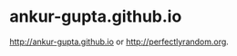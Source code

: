 ankur-gupta.github.io
=====================

http://ankur-gupta.github.io or http://perfectlyrandom.org.
